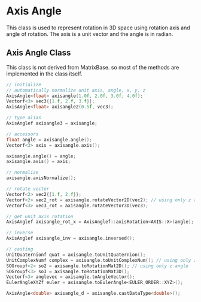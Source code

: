 # Axis Angle

This class is used to represent rotation in 3D space using rotation axis and angle of rotation. The axis is a unit vector and the angle is in radian.

## Axis Angle Class

This class is not derived from MatrixBase. so most of the methods are implemented in the class itself.

```cpp
// initialize 
// automatically normalize unit axis, angle, x, y, z
AxisAngle<float> axisangle(1.0f, 2.0f, 3.0f, 4.0f);
Vectorf<3> vec3{{1.f, 2.f, 3.f}};
AxisAngle<float> axisangle2(0.5f, vec3);

// type alias
AxisAnglef axisangle3 = axisangle;

// accessors
float angle = axisangle.angle();
Vectorf<3> axis = axisangle.axis();

axisangle.angle() = angle;
axisangle.axis() = axis;

// normalize
axisangle.axisNormalize();

// rotate vector
Vectorf<2> vec2{{1.f, 2.f}};
Vectorf<2> vec2_rot = axisangle.rotateVector2D(vec2); // using only z angle
Vectorf<3> vec3_rot = axisangle.rotateVector3D(vec3);

// get unit axis rotation
AxisAnglef axisangle_rot_x = AxisAnglef::axisRotation<AXIS::X>(angle);

// inverse
AxisAnglef axisangle_inv = axisangle.inversed();

// casting
UnitQuaternionf quat = axisangle.toUnitQuaternion();
UnitComplexNumf complex = axisangle.toUnitComplexNum(); // using only z angle
SOGroupf<2> so2 = axisangle.toRotationMat2D(); // using only z angle
SOGroupf<3> so3 = axisangle.toRotationMat3D();
Vectorf<3> anglevec = axisangle.toAngleVector();
EulerAngleXYZf euler = axisangle.toEulerAngle<EULER_ORDER::XYZ>();

AxisAngle<double> axisangle_d = axisangle.castDataType<double>();

```
